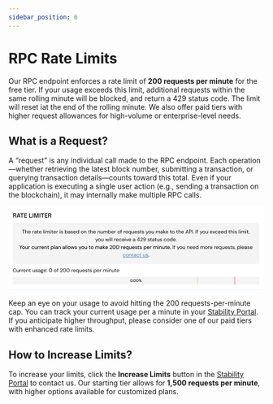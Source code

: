 ```yaml
---
sidebar_position: 6
---
```


# RPC Rate Limits

Our RPC endpoint enforces a rate limit of **200 requests per minute** for the free tier. If your usage exceeds this limit, additional requests within the same rolling minute will be blocked, and return a 429 status code. The limit will reset iat the end of the rolling minute. We also offer paid tiers with higher request allowances for high-volume or enterprise-level needs.

## What is a Request?

A “request” is any individual call made to the RPC endpoint. Each operation—whether retrieving the latest block number, submitting a transaction, or querying transaction details—counts toward this total. Even if your application is executing a single user action (e.g., sending a transaction on the blockchain), it may internally make multiple RPC calls.

![Stability Portal Screen with Rate Limiter Information](../../static/img/rate_limiter.png)

Keep an eye on your usage to avoid hitting the 200 requests-per-minute cap. You can track your current usage per a minute in your [Stability Portal](https://portal.stabilityprotocol.com/). If you anticipate higher throughput, please consider one of our paid tiers with enhanced rate limits.

## How to Increase Limits?

To increase your limits, click the **Increase Limits** button in the [Stability Portal](https://portal.stabilityprotocol.com/) to contact us. Our starting tier allows for **1,500 requests per minute**, with higher options available for customized plans.





